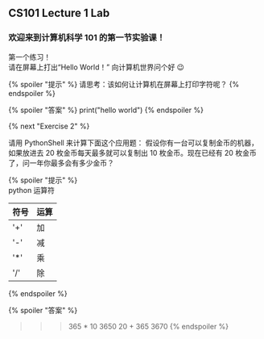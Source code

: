 ## CS101 Lecture 1 Lab

### 欢迎来到计算机科学 101 的第一节实验课！

第一个练习！  
请在屏幕上打出“Hello World！” 向计算机世界问个好 :wink:

{% spoiler "提示" %}
请思考：该如何让计算机在屏幕上打印字符呢？
{% endspoiler %}

{% spoiler "答案" %}
print("hello world")
{% endspoiler %}

{% next "Exercise 2" %}

请用 PythonShell 来计算下面这个应用题：
假设你有一台可以复制金币的机器，如果放进去 20 枚金币每天最多就可以复制出 10 枚金币。现在已经有 20 枚金币了，问一年你最多会有多少金币？

{% spoiler "提示" %}  
python 运算符     

符号 | 运算
----- | -----
'+' | 加  
'-' | 减  
'*' | 乘  
'/' | 除  
{% endspoiler %}

{% spoiler "答案" %}
>>> 365 * 10
3650
>>> 20 + 365
3670
{% endspoiler %}